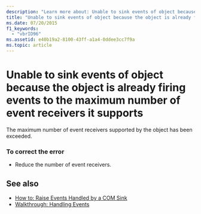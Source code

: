 ```yaml
---
description: "Learn more about: Unable to sink events of object because the object is already firing events to the maximum number of event receivers it supports"
title: "Unable to sink events of object because the object is already firing events to the maximum number of event receivers it supports"
ms.date: 07/20/2015
f1_keywords: 
  - "vbrID96"
ms.assetid: e40b19a2-8100-43ff-a1a4-0ddee3cc7f9a
ms.topic: article
---
```

# Unable to sink events of object because the object is already firing events to the maximum number of event receivers it supports

The maximum number of event receivers supported by the object has been exceeded.  
  
### To correct the error  
  
- Reduce the number of event receivers.  
  
## See also

- [How to: Raise Events Handled by a COM Sink](/previous-versions/dotnet/netframework-4.0/dd8bf0x3(v=vs.100))
- [Walkthrough: Handling Events](../programming-guide/language-features/events/walkthrough-handling-events.md)
